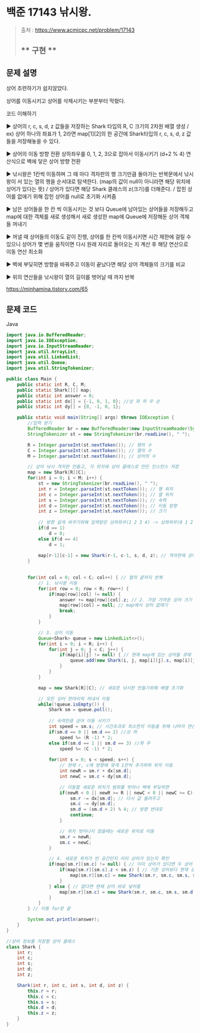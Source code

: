 # 백준 17143 낚시왕.

>  출처 : https://www.acmicpc.net/problem/17143
> 
>  ## ** 구현 **

## 문제 설명

상어 조련하기가 쉽지않았다. 

상어를 이동시키고 상어를 삭제시키는 부분부터 막혔다.

코드 이해하기

▶ 상어의 r, c, s, d, z 값들을 저장하는 Shark 타입의 R, C 크기의 2차원 배열 생성 / ex) 상어 하나의 좌표가 1, 2라면 map[1][2]의 한 공간에 Shark타입의 r, c, s, d, z 값들을 저장해놓을 수 있다.

▶ 상어의 이동 방향 전환 상하좌우를 0, 1, 2, 3으로 잡아서 이동시키기 (d+2 % 4) 연산식으로 벽에 닿은 상어 방향 전환

▶ 낚시왕은 1칸씩 이동하며 그 때 마다 격자판의 행 크기만큼 돌아가는 반복문에서 낚시왕이 서 있는 열의 행을 순서대로 탐색한다. (map의 값이 null이 아니라면 해당 위치에 상어가 있다는 뜻) / 상어가 있다면 해당 Shark 클래스의 z(크기)를 더해준다. / 잡힌 상어를 없애기 위해 잡힌 상어를 null로 초기화 시켜줌

▶ 남은 상어들을 한 칸 씩 이동시키는 것 보다 Queue에 남아있는 상어들을 저장해두고 map에 대한 객체를 새로 생성해서 새로 생성한 map에 Queue에 저장해둔 상어 객체들 꺼내기

▶ 꺼낼 때 상어들의 이동도 같이 진행, 상어를 한 칸씩 이동시키면 시간 제한에 걸릴 수 있으니 상어가 몇 번을 움직이면 다시 원래 자리로 돌아오는 지 계산 후 해당 연산으로 이동 연산 최소화

▶ 벽에 부딪히면 방향을 바꿔주고 이동이 끝났다면 해당 상어 객체들의 크기를 비교

▶ 위의 연산들을 낚시왕이 열의 길이를 벗어날 때 까지 반복

https://minhamina.tistory.com/65

## 문제 코드
Java
```java
import java.io.BufferedReader;
import java.io.IOException;
import java.io.InputStreamReader;
import java.util.ArrayList;
import java.util.LinkedList;
import java.util.Queue;
import java.util.StringTokenizer;

public class Main {
	public static int R, C, M;
	public static Shark[][] map;
	public static int answer = 0;
	public static int dx[] = {-1, 0, 1, 0}; //상 좌 하 우 순 
	public static int dy[] = {0, -1, 0, 1};

	public static void main(String[] args) throws IOException {
		//입력 받기 
		BufferedReader br = new BufferedReader(new InputStreamReader(System.in));
		StringTokenizer st = new StringTokenizer(br.readLine(), " ");

		R = Integer.parseInt(st.nextToken()); // 행의 수
		C = Integer.parseInt(st.nextToken()); // 열의 수
		M = Integer.parseInt(st.nextToken()); // 상어의 수

		// 상어 낚시 격자판 만들고, 각 위치에 상어 클래스로 만든 인스턴스 저장 
		map = new Shark[R][C];
		for(int i = 0; i < M; i++) {
			st = new StringTokenizer(br.readLine(), " ");
			int r = Integer.parseInt(st.nextToken()); // 행 위치 
			int c = Integer.parseInt(st.nextToken()); // 열 위치 
			int s = Integer.parseInt(st.nextToken()); // 속력 
			int d = Integer.parseInt(st.nextToken()); // 이동 방향 
			int z = Integer.parseInt(st.nextToken()); // 크기 
 
			// 방향 쉽게 바꾸기위해 입력받은 상하좌우(1 2 3 4) -> 상좌하우(0 1 2 3)로 변경 
			if(d == 1)
				d = 0;
			else if(d == 4)
				d = 1;
            
			map[r-1][c-1] = new Shark(r-1, c-1, s, d, z); // 격자판에 상어 저장 
		}

		
		for(int col = 0; col < C; col++) { // 열의 끝까지 반복 
			// 1. 낚시왕 이동 
			for(int row = 0; row < R; row++) {
				if(map[row][col] != null) { 
					answer += map[row][col].z; // 2. 가장 가까운 상어 크기 정답 변수에 저장 
					map[row][col] = null; // map에서 상어 없애기 
					break;
				}
			}

			// 3. 상어 이동 
			Queue<Shark> queue = new LinkedList<>(); 
			for(int i = 0; i < R; i++) {
				for(int j = 0; j < C; j++) {
					if(map[i][j] != null) { // 현재 map에 있는 상어들 큐에 추가 
						queue.add(new Shark(i, j, map[i][j].s, map[i][j].d, map[i][j].z));
					}
				}
			}

			map = new Shark[R][C]; // 새로운 낚시판 만들기위해 배열 초기화 

			// 모든 상어 한마리씩 꺼내서 이동 
			while(!queue.isEmpty()) {
				Shark sm = queue.poll();
                
				// 속력만큼 상어 이동 시키기 
				int speed = sm.s; // 시간초과로 최소한의 이동을 위해 나머지 연산
				if(sm.d == 0 || sm.d == 2) //상 하
					speed %= (R -1) * 2; 
				else if(sm.d == 1 || sm.d == 3) //좌 우
					speed %= (C -1) * 2;
				
				for(int s = 0; s < speed; s++) {
					// 현재 r, c에 방향에 맞게 1칸씩 추가하며 위치 이동 
					int newR = sm.r + dx[sm.d]; 
					int newC = sm.c + dy[sm.d];

					// 이동할 새로운 위치가 범위를 벗어나 벽에 부딪히면 
					if(newR < 0 || newR >= R || newC < 0 || newC >= C) { 
						sm.r -= dx[sm.d]; // 다시 값 돌려주고 
						sm.c -= dy[sm.d];
						sm.d = (sm.d + 2) % 4; // 방향 반대로 
						continue;
					}

					// 위치 벗어나지 않을때는 새로운 위치로 이동 
					sm.r = newR; 
					sm.c = newC;
				}

				// 4. 새로운 위치가 빈 공간인지 이미 상어가 있는지 확인
				if(map[sm.r][sm.c] != null) { // 이미 상어가 있다면 두 상어 크기 비교 
					if(map[sm.r][sm.c].z < sm.z) { // 기존 상어보다 현재 상어가 크다면 
						map[sm.r][sm.c] = new Shark(sm.r, sm.c, sm.s, sm.d, sm.z); // 현재 상어 넣어줌 
					} 
				} else { // 없다면 현재 상어 바로 넣어줌 
					map[sm.r][sm.c] = new Shark(sm.r, sm.c, sm.s, sm.d, sm.z);
				}
			}
		} // 이동 for문 끝 

		System.out.println(answer);
	}
}

//상어 정보를 저장할 상어 클래스 
class Shark {
	int r;
	int c;
	int s;
	int d;
	int z;

	Shark(int r, int c, int s, int d, int z) {
		this.r = r;
		this.c = c;
		this.s = s;
		this.d = d;
		this.z = z;
	}
}

